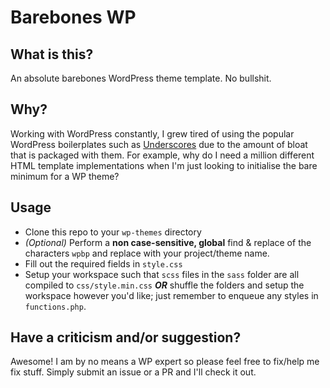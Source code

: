 # Barebones WP

## What is this?

An absolute barebones WordPress theme template. No bullshit.

## Why?

Working with WordPress constantly, I grew tired of using the popular WordPress boilerplates such as [Underscores](https://underscores.me/) due to the amount of bloat that is packaged with them. For example, why do I need a million different HTML template implementations when I'm just looking to initialise the bare minimum for a WP theme?

## Usage

* Clone this repo to your `wp-themes` directory
* _(Optional)_ Perform a **non case-sensitive, global** find & replace of the characters `wpbp` and replace with your project/theme name.
* Fill out the required fields in `style.css`
* Setup your workspace such that `scss` files in the `sass` folder are all compiled to `css/style.min.css` _**OR**_ shuffle the folders and setup the workspace however you'd like; just remember to enqueue any styles in `functions.php`.

## Have a criticism and/or suggestion?

Awesome! I am by no means a WP expert so please feel free to fix/help me fix stuff. Simply submit an issue or a PR and I'll check it out.
